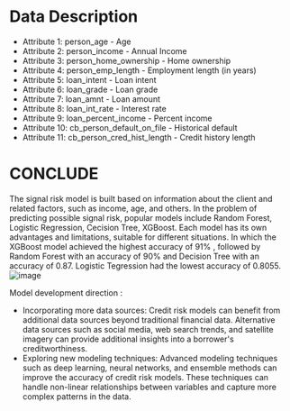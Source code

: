 # Data Description
- Attribute 1: person_age - Age
- Attribute 2: person_income - Annual Income
- Attribute 3: person_home_ownership - Home ownership
- Attribute 4: person_emp_length - Employment length (in years)
- Attribute 5: loan_intent - Loan intent
- Attribute 6: loan_grade - Loan grade
- Attribute 7: loan_amnt - Loan amount
- Attribute 8: loan_int_rate - Interest rate
- Attribute 9: loan_percent_income - Percent income
- Attribute 10: cb_person_default_on_file - Historical default
- Attribute 11: cb_person_cred_hist_length - Credit history length

# CONCLUDE
The signal risk model is built based on information about the client and related factors, such as
income, age, and others. In the problem of predicting possible signal risk, popular models include
Random Forest, Logistic Regression, Cecision Tree, XGBoost. Each model has its own
advantages and limitations, suitable for different situations. In which the XGBoost model
achieved the highest accuracy of 91% , followed by Random Forest with an accuracy of 90%
and Decision Tree with an accuracy of 0.87. Logistic Tegression had the lowest accuracy of
0.8055.
![image](https://github.com/royal317/Credit-Risk/assets/152999544/0d55e07d-eb31-43fd-a170-00166da00282)

Model development direction :
- Incorporating more data sources: Credit risk models can benefit from additional data
sources beyond traditional financial data. Alternative data sources such as social media,
web search trends, and satellite imagery can provide additional insights into a borrower's
creditworthiness.
- Exploring new modeling techniques: Advanced modeling techniques such as deep
learning, neural networks, and ensemble methods can improve the accuracy of credit risk
models. These techniques can handle non-linear relationships between variables and
capture more complex patterns in the data.

